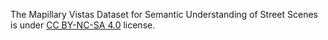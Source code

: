 The Mapillary Vistas Dataset for Semantic Understanding of Street Scenes is under [CC BY-NC-SA 4.0](https://creativecommons.org/licenses/by-nc-sa/4.0/) license.
